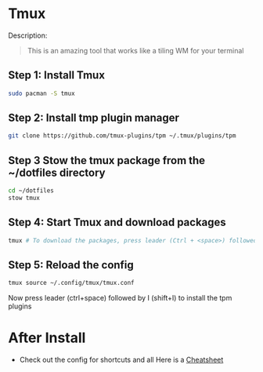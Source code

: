 # Tmux 

Description:

> This is an amazing tool that works like a tiling WM for your terminal

## Step 1: Install Tmux 

```bash
sudo pacman -S tmux
```

## Step 2: Install tmp plugin manager 

```bash
git clone https://github.com/tmux-plugins/tpm ~/.tmux/plugins/tpm
```

## Step 3 Stow the tmux package from the ~/dotfiles directory

```bash
cd ~/dotfiles
stow tmux 
```

## Step 4: Start Tmux and download packages

```bash
tmux # To download the packages, press leader (Ctrl + <space>) followed by capital I (shift + i)
```

## Step 5: Reload the config

```bash
tmux source ~/.config/tmux/tmux.conf
```
Now press leader (ctrl+space) followed by I (shift+I) to install the tpm plugins
# After Install
- Check out the config for shortcuts and all
Here is a [Cheatsheet](https://tmuxcheatsheet.com/)
